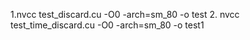 1.nvcc test_discard.cu -O0  -arch=sm_80 -o test
2. nvcc test_time_discard.cu -O0 -arch=sm_80 -o test1